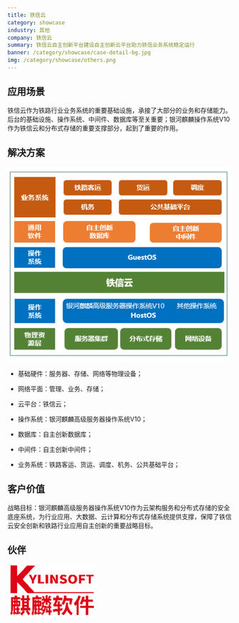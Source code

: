 ```yaml
---
title: 铁信云
category: showcase
industry: 其他
company: 铁信云
summary: 铁信云自主创新平台建设自主创新云平台助力铁信业务系统稳定运行
banner: /category/showcase/case-detail-bg.jpg
img: /category/showcase/others.png
---
```


## 应用场景

铁信云作为铁路行业业务系统的重要基础设施，承接了大部分的业务和存储能力。后台的基础设施、操作系统、中间件、数据库等至关重要；银河麒麟操作系统V10作为铁信云和分布式存储的重要支撑部分，起到了重要的作用。


## 解决方案

<img src="./media/image1.png" width="500" >

-  基础硬件：服务器、存储、网络等物理设备；

-  网络平面：管理、业务、存储；

-  云平台：铁信云；

-  操作系统：银河麒麟高级服务器操作系统V10；


-  数据库：自主创新数据库；

-  中间件：自主创新中间件；

-  业务系统：铁路客运、货运、调度、机务、公共基础平台；





## 客户价值

战略目标：银河麒麟高级服务器操作系统V10作为云架构服务和分布式存储的安全底座系统，为行业应用、大数据、云计算和分布式存储系统提供支撑，保障了铁信云安全创新和铁路行业应用自主创新的重要战略目标。

## 伙伴

<img src="./media/image2.png" width="200" >
